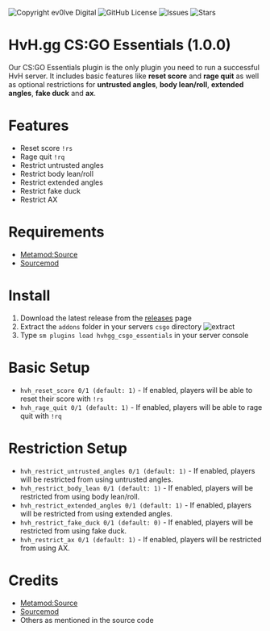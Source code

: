 ![Copyright ev0lve Digital](https://img.shields.io/badge/Copyright-ev0lve%20Digital-blue) ![GitHub License](https://img.shields.io/github/license/HvH-gg/CSGO-Essentials) ![Issues](https://img.shields.io/github/issues/HvH-gg/CSGO-Essentials) ![Stars](https://img.shields.io/github/stars/HvH-gg/CSGO-Essentials)

# HvH.gg CS:GO Essentials (1.0.0)

Our CS:GO Essentials plugin is the only plugin you need to run a successful HvH server. It includes basic features like **reset score** and **rage quit** as well as optional restrictions for **untrusted angles**, **body lean/roll**, **extended angles**, **fake duck** and **ax**.

# Features
- Reset score `!rs`
- Rage quit `!rq`
- Restrict untrusted angles
- Restrict body lean/roll
- Restrict extended angles
- Restrict fake duck
- Restrict AX

# Requirements
- [Metamod:Source](https://www.sourcemm.net/downloads.php/?branch=stable)
- [Sourcemod](https://www.sourcemod.net/downloads.php?branch=stable)

# Install
1. Download the latest release from the [releases](https://github.com/HvH-gg/CSGO-Essentials/releases) page
2. Extract the `addons` folder in your servers `csgo` directory
![extract](https://du.hurenso.hn/r/63EGKE.png)
3. Type `sm plugins load hvhgg_csgo_essentials` in your server console

# Basic Setup
- `hvh_reset_score 0/1 (default: 1)` - If enabled, players will be able to reset their score with `!rs`
- `hvh_rage_quit 0/1 (default: 1)` - If enabled, players will be able to rage quit with `!rq`
# Restriction Setup
- `hvh_restrict_untrusted_angles 0/1 (default: 1)` - If enabled, players will be restricted from using untrusted angles.
- `hvh_restrict_body_lean 0/1 (default: 1)` - If enabled, players will be restricted from using body lean/roll.
- `hvh_restrict_extended_angles 0/1 (default: 1)` - If enabled, players will be restricted from using extended angles.
- `hvh_restrict_fake_duck 0/1 (default: 0)` - If enabled, players will be restricted from using fake duck.
- `hvh_restrict_ax 0/1 (default: 1)` - If enabled, players will be restricted from using AX.

# Credits
- [Metamod:Source](https://www.sourcemm.net/)
- [Sourcemod](https://www.sourcemod.net/)
- Others as mentioned in the source code
